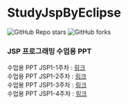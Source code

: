 # StudyJspByEclipse

![GitHub Repo stars](https://img.shields.io/github/stars/skillvirus/StudyJspByEclipse?style=flat-square) ![GitHub forks](https://img.shields.io/github/forks/skillvirus/StudyJspByEclipse?color=orange&style=flat-square)

### JSP 프로그래밍 수업용 PPT

수업용 PPT JSP1-1주차 : [링크](https://1drv.ms/p/s!AvogHfPRl8xviKAiFxWhZErmhW_NLQ?e=515AJK)   
수업용 PPT JSP1-2주차 : [링크](https://1drv.ms/p/s!AvogHfPRl8xviJ1yuwInVqukOWuq_Q?e=nVWeNu)   
수업용 PPT JSP1-3주차 : [링크](https://1drv.ms/p/s!AvogHfPRl8xviJ1zwQXtYC9OWVqnhA?e=upByZw)   
수업용 PPT JSP1-4주차 : [링크](https://1drv.ms/p/s!AvogHfPRl8xviJ1021ZhaMD36wAtkA?e=MfhzD8)   